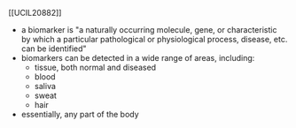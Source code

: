 [[UCIL20882]]

- a biomarker is "a naturally occurring molecule, gene, or characteristic by which a particular pathological or physiological process, disease, etc. can be identified"
- biomarkers can be detected in a wide range of areas, including:
	- tissue, both normal and diseased
	- blood
	- saliva
	- sweat
	- hair
- essentially, any part of the body